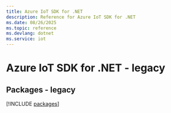 ```yaml
---
title: Azure IoT SDK for .NET
description: Reference for Azure IoT SDK for .NET
ms.date: 08/26/2025
ms.topic: reference
ms.devlang: dotnet
ms.service: iot
---
```

# Azure IoT SDK for .NET - legacy
## Packages - legacy
[!INCLUDE [packages](iot-index.md)]